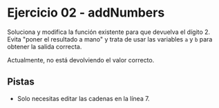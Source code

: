 # Ejercicio 02 - addNumbers

Soluciona y modifica la función existente para que devuelva el dígito 2. Evita "poner el resultado a mano" y trata de usar las variables `a` y `b` para obtener la salida correcta.

Actualmente, no está devolviendo el valor correcto.

## Pistas

- Solo necesitas editar las cadenas en la línea 7.
